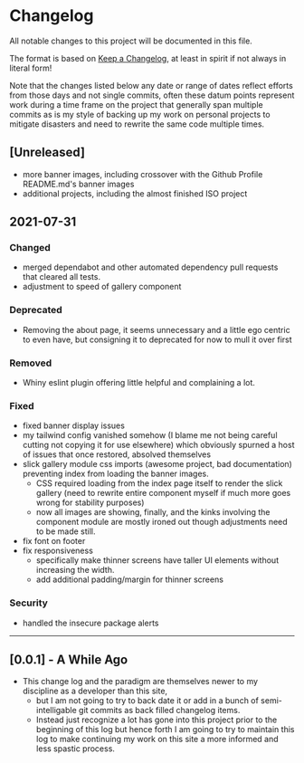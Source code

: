 # Changelog

All notable changes to this project will be documented in this file.

The format is based on [Keep a Changelog], at least in spirit if not always in literal form!

Note that the changes listed below any date or range of dates reflect efforts from those days and not single commits, often these datum points represent work during a time frame on the project that generally span multiple commits as is my style of backing up my work on personal projects to mitigate disasters and need to rewrite the same code multiple times.

## [Unreleased]

- more banner images, including crossover with the Github Profile README.md's banner images
- additional projects, including the almost finished ISO project

## 2021-07-31

<!-- ### Added -->

### Changed

- merged dependabot and other automated dependency pull requests that cleared all tests.
- adjustment to speed of gallery component

### Deprecated

- Removing the about page, it seems unnecessary and a little ego centric to even have, but consigning it to deprecated for now to mull it over first

### Removed

- Whiny eslint plugin offering little helpful and complaining a lot.

### Fixed

- fixed banner display issues
- my tailwind config vanished somehow (I blame me not being careful cutting not copying it for use elsewhere) which obviously spurned a host of issues that once restored, absolved themselves
- slick gallery module css imports (awesome project, bad documentation) preventing index from loading the banner images.
  - CSS required loading from the index page itself to render the slick gallery (need to rewrite entire component myself if much more goes wrong for stability purposes)
  - now all images are showing, finally, and the kinks involving the component module are mostly ironed out though adjustments need to be made still.
- fix font on footer
- fix responsiveness
  - specifically make thinner screens have taller UI elements without increasing the width.
  - add additional padding/margin for thinner screens

### Security

- handled the insecure package alerts

---

## [0.0.1] - A While Ago

- This change log and the paradigm are themselves newer to my discipline as a developer than this site,
  - but I am not going to try to back date it or add in a bunch of semi-intelligable git commits as back filled changelog items.
  - Instead just recognize a lot has gone into this project prior to the beginning of this log but hence forth I am going to try to maintain this log to make continuing my work on this site a more informed and less spastic process.

<!-- Links -->

[keep a changelog]: https://keepachangelog.com/en/1.0.0/
